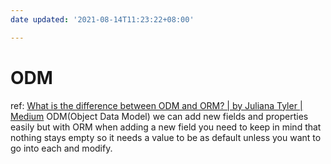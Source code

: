 ```yaml
---
date updated: '2021-08-14T11:23:22+08:00'

---
```


# ODM

ref: [What is the difference between ODM and ORM? | by Juliana Tyler | Medium](https://medium.com/@julianam.tyler/what-is-the-difference-between-odm-and-orm-267bbb7778b0)
ODM(Object Data Model) we can add new fields and properties easily but with ORM when adding a new field you need to keep in mind that nothing stays empty so it needs a value to be as default unless you want to go into each and modify.
